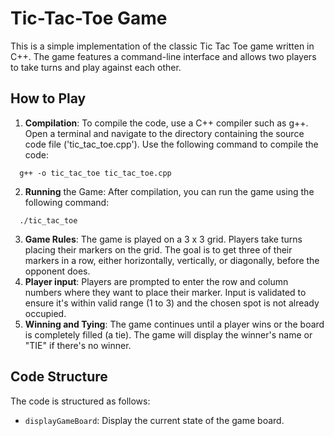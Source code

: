 # Tic-Tac-Toe Game

This is a simple implementation of the classic Tic Tac Toe game written in C++. The game features a command-line interface and allows two players to take turns and play against each other. 

## How to Play

1. **Compilation**: To compile the code, use a C++ compiler such as g++. Open a terminal and navigate to the directory containing the source code file ('tic_tac_toe.cpp'). Use the following command to compile the code:

```shell
  g++ -o tic_tac_toe tic_tac_toe.cpp
```
2. **Running** the Game: After compilation, you can run the game using the following command:

```shell
  ./tic_tac_toe
```
3. **Game Rules**: The game is played on a 3 x 3 grid. Players take turns placing their markers on the grid. The goal is to get three of their markers in a row, either horizontally, vertically, or diagonally, before the opponent does.
4. **Player input**: Players are prompted to enter the row and column numbers where they want to place their marker. Input is validated to ensure it's within valid range (1 to 3) and the chosen spot is not already occupied.
5. **Winning and Tying**: The game continues until a player wins or the board is completely filled (a tie). The game will display the winner's name or "TIE" if there's no winner.

## Code Structure

The code is structured as follows:

* `displayGameBoard`: Display the current state of the game board.
